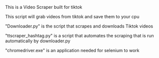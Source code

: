 This is a Video Scraper built for tiktok

This script will grab videos from tiktok and save them to your cpu

"Downloader.py" is the script that scrapes and downloads Tiktok videos

"ttscraper_hashtag.py" is a script that automates the scraping that is run automatically by downloader.py

"chromedriver.exe" is an application needed for selenium to work
